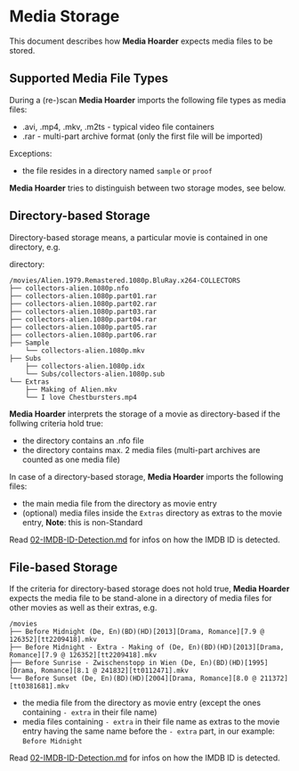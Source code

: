 # Media Storage

This document describes how **Media Hoarder** expects media files to be stored.

## Supported Media File Types

During a (re-)scan **Media Hoarder** imports the following file types as media files:

- .avi, .mp4, .mkv, .m2ts - typical video file containers
- .rar - multi-part archive format (only the first file will be imported)

Exceptions:

- the file resides in a directory named `sample` or `proof`

**Media Hoarder** tries to distinguish between two storage modes, see below.

## Directory-based Storage

Directory-based storage means, a particular movie is contained in one directory, e.g.

directory:

```text
/movies/Alien.1979.Remastered.1080p.BluRay.x264-COLLECTORS
├── collectors-alien.1080p.nfo
├── collectors-alien.1080p.part01.rar
├── collectors-alien.1080p.part02.rar
├── collectors-alien.1080p.part03.rar
├── collectors-alien.1080p.part04.rar
├── collectors-alien.1080p.part05.rar
├── collectors-alien.1080p.part06.rar
├── Sample
    └── collectors-alien.1080p.mkv
├── Subs
    ├── collectors-alien.1080p.idx
    └── Subs/collectors-alien.1080p.sub
└── Extras
    ├── Making of Alien.mkv
    └── I love Chestbursters.mp4
```

**Media Hoarder** interprets the storage of a movie as directory-based if the follwing criteria hold true:

- the directory contains an .nfo file
- the directory contains max. 2 media files (multi-part archives are counted as one media file)

In case of a directory-based storage, **Media Hoarder** imports the following files:

- the main media file from the directory as movie entry
- (optional) media files inside the `Extras` directory as extras to the movie entry, **Note**: this is non-Standard

Read [02-IMDB-ID-Detection.md](02-IMDB-ID-Detection.md) for infos on how the IMDB ID is detected.

## File-based Storage

If the criteria for directory-based storage does not hold true, **Media Hoarder** expects the media file to be stand-alone in a directory of media files for other movies as well as their extras, e.g.

```text
/movies
├── Before Midnight (De, En)(BD)(HD)[2013][Drama, Romance][7.9 @ 126352][tt2209418].mkv
├── Before Midnight - Extra - Making of (De, En)(BD)(HD)[2013][Drama, Romance][7.9 @ 126352][tt2209418].mkv
├── Before Sunrise - Zwischenstopp in Wien (De, En)(BD)(HD)[1995][Drama, Romance][8.1 @ 241832][tt0112471].mkv
└── Before Sunset (De, En)(BD)(HD)[2004][Drama, Romance][8.0 @ 211372][tt0381681].mkv
```

- the media file from the directory as movie entry (except the ones containing `- extra` in their file name)
- media files containing `- extra` in their file name as extras to the movie entry having the same name before the `- extra` part, in our example: `Before Midnight`

Read [02-IMDB-ID-Detection.md](02-IMDB-ID-Detection.md) for infos on how the IMDB ID is detected.
